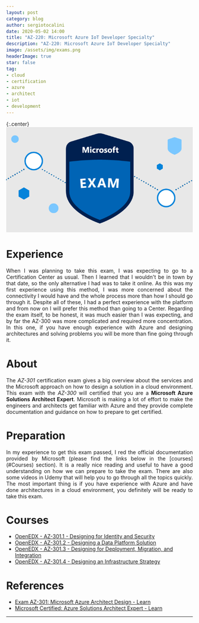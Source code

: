 ```yaml
---
layout: post
category: blog
author: sergiotocalini
date: 2020-05-02 14:00
title: "AZ-220: Microsoft Azure IoT Developer Specialty"
description: "AZ-220: Microsoft Azure IoT Developer Specialty"
image: /assets/img/exams.png
headerImage: true
star: false
tag:
- cloud
- certification
- azure
- architect
- iot
- development
---
```

{:.center}
![Microsoft Certification Exam][msce]

# Experience
<p style="text-align: justify">
When I was planning to take this exam, I was expecting to go to a Certification
Center as usual. Then I learned that I wouldn't be in town by that date, so the
only alternative I had was to take it online. As this was my first experience
using this method, I was more concerned about the connectivity I would have and
the whole process more than how I should go through it. Despite all of these, I
had a perfect experience with the platform and from now on I will prefer this
method than going to a Center. Regarding the exam itself, to be honest, it was
much easier than I was expecting, and  by far the AZ-300 was more complicated
and required more concentration. In this one, if you have enough experience with
Azure and designing architectures and solving problems you will be more than
fine going through it.
</p>

# About
<p style="text-align: justify">
The <i>AZ-301</i> certification exam gives a big overview about the services and
the Microsoft approach on how to design a solution in a cloud environment. This
exam with the <i>AZ-300</i> will certified that you are a <strong>Microsoft Azure
Solutions Architect Expert</strong>. Microsoft is making a lot of effort to make
the engineers and architects get familiar with Azure and they provide complete
documentation and guidance on how to prepare to get certified.
</p>

# Preparation
<p style="text-align: justify">
In my experience to get this exam passed, I red the official documentation provided
by Microsoft (please find the links below in the [courses](#Courses) section). It
is a really nice reading and useful to have a good understanding on how we can
prepare to take the exam. There are also some videos in Udemy that will help you
to go through all the topics quickly. The most important thing is if you have
experience with Azure and have done architectures in a cloud environment, you
definitely will be ready to take this exam.
</p>

# Courses
- [OpenEDX - AZ-301.1 - Designing for Identity and Security][3]
- [OpenEDX - AZ-301.2 - Designing a Data Platform Solution][4]
- [OpenEDX - AZ-301.3 - Designing for Deployment, Migration, and Integration][5]
- [OpenEDX - AZ-301.4 - Designing an Infrastructure Strategy][6]

# References
- [Exam AZ-301: Microsoft Azure Architect Design - Learn][1]
- [Microsoft Certified: Azure Solutions Architect Expert - Learn][2]

---
[msce]: /assets/extras/microsoft/microsoft-certication-exam-banner.png
[1]: https://docs.microsoft.com/en-us/learn/certifications/exams/az-301
[2]: https://docs.microsoft.com/en-us/learn/certifications/azure-solutions-architect
[3]: https://openedx.microsoft.com/courses/course-v1:Microsoft+AZ-301.1+2019_T2/
[4]: https://openedx.microsoft.com/courses/course-v1:Microsoft+AZ-301.2+2019_T2/
[5]: https://openedx.microsoft.com/courses/course-v1:Microsoft+AZ-301.3+2019_T2/
[6]: https://openedx.microsoft.com/courses/course-v1:Microsoft+AZ-301.4+2019_T2/

